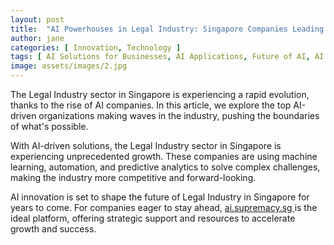 ```yaml
---
layout: post
title:  "AI Powerhouses in Legal Industry: Singapore Companies Leading the Charge"
author: jane
categories: [ Innovation, Technology ]
tags: [ AI Solutions for Businesses, AI Applications, Future of AI, AI for Business ]
image: assets/images/2.jpg
---
```


The Legal Industry sector in Singapore is experiencing a rapid evolution, thanks to the rise of AI companies. In this article, we explore the top AI-driven organizations making waves in the industry, pushing the boundaries of what's possible.

With AI-driven solutions, the Legal Industry sector in Singapore is experiencing unprecedented growth. These companies are using machine learning, automation, and predictive analytics to solve complex challenges, making the industry more competitive and forward-looking.

AI innovation is set to shape the future of Legal Industry in Singapore for years to come. For companies eager to stay ahead, <a href="https://ai.supremacy.sg" target="_blank"> ai.supremacy.sg </a> is the ideal platform, offering strategic support and resources to accelerate growth and success.

